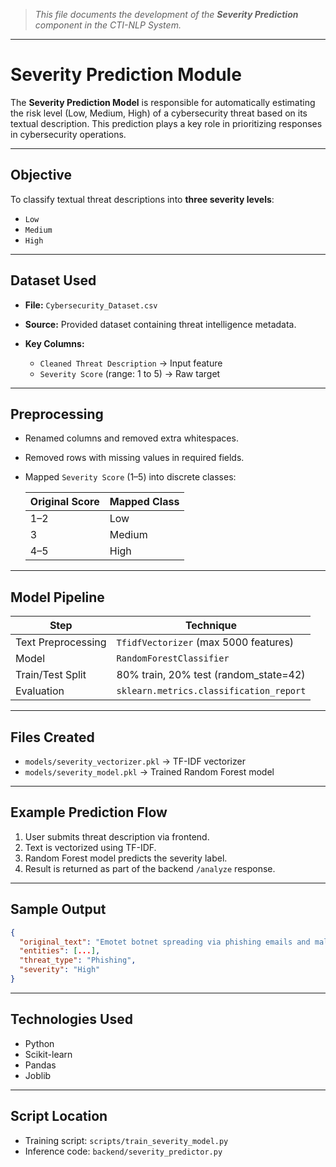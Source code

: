 > _This file documents the development of the **Severity Prediction** component in the CTI-NLP System._

---

# Severity Prediction Module

The **Severity Prediction Model** is responsible for automatically estimating the risk level (Low, Medium, High) of a cybersecurity threat based on its textual description. This prediction plays a key role in prioritizing responses in cybersecurity operations.

---

## Objective

To classify textual threat descriptions into **three severity levels**:

- `Low`
- `Medium`
- `High`

---

## Dataset Used

- **File:** `Cybersecurity_Dataset.csv`
- **Source:** Provided dataset containing threat intelligence metadata.
- **Key Columns:**

  - `Cleaned Threat Description` → Input feature
  - `Severity Score` (range: 1 to 5) → Raw target

---

## Preprocessing

- Renamed columns and removed extra whitespaces.
- Removed rows with missing values in required fields.
- Mapped `Severity Score` (1–5) into discrete classes:

  | Original Score | Mapped Class |
  | -------------- | ------------ |
  | 1–2            | Low          |
  | 3              | Medium       |
  | 4–5            | High         |

---

## Model Pipeline

| Step               | Technique                               |
| ------------------ | --------------------------------------- |
| Text Preprocessing | `TfidfVectorizer` (max 5000 features)   |
| Model              | `RandomForestClassifier`                |
| Train/Test Split   | 80% train, 20% test (random_state=42)   |
| Evaluation         | `sklearn.metrics.classification_report` |

---

## Files Created

- `models/severity_vectorizer.pkl` → TF-IDF vectorizer
- `models/severity_model.pkl` → Trained Random Forest model

---

## Example Prediction Flow

1. User submits threat description via frontend.
2. Text is vectorized using TF-IDF.
3. Random Forest model predicts the severity label.
4. Result is returned as part of the backend `/analyze` response.

---

## Sample Output

```json
{
  "original_text": "Emotet botnet spreading via phishing emails and malicious attachments.",
  "entities": [...],
  "threat_type": "Phishing",
  "severity": "High"
}
```

---

## Technologies Used

- Python
- Scikit-learn
- Pandas
- Joblib

---

## Script Location

- Training script: `scripts/train_severity_model.py`
- Inference code: `backend/severity_predictor.py`
